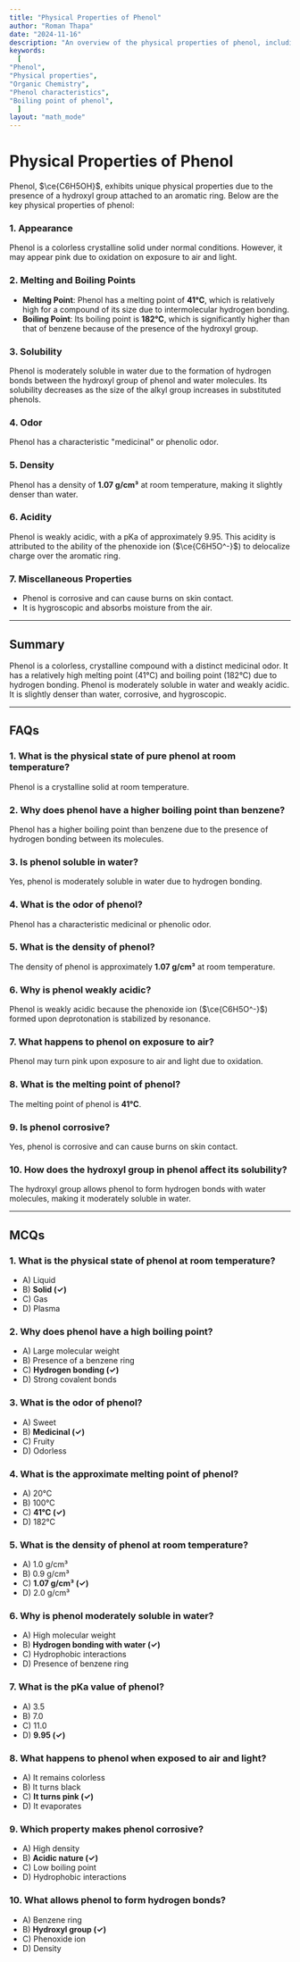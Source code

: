 ```yaml
---
title: "Physical Properties of Phenol" 
author: "Roman Thapa" 
date: "2024-11-16"
description: "An overview of the physical properties of phenol, including its appearance, solubility, melting point, boiling point, and other characteristics." 
keywords:
  [
"Phenol",
"Physical properties",
"Organic Chemistry",
"Phenol characteristics",
"Boiling point of phenol",
  ]
layout: "math_mode"
---
```


# Physical Properties of Phenol

Phenol, $\ce{C6H5OH}$, exhibits unique physical properties due to the presence of a hydroxyl group attached to an aromatic ring. Below are the key physical properties of phenol:

### 1. Appearance
Phenol is a colorless crystalline solid under normal conditions. However, it may appear pink due to oxidation on exposure to air and light.

### 2. Melting and Boiling Points
- **Melting Point**: Phenol has a melting point of **41°C**, which is relatively high for a compound of its size due to intermolecular hydrogen bonding.
- **Boiling Point**: Its boiling point is **182°C**, which is significantly higher than that of benzene because of the presence of the hydroxyl group.

### 3. Solubility
Phenol is moderately soluble in water due to the formation of hydrogen bonds between the hydroxyl group of phenol and water molecules. Its solubility decreases as the size of the alkyl group increases in substituted phenols.

### 4. Odor
Phenol has a characteristic "medicinal" or phenolic odor.

### 5. Density
Phenol has a density of **1.07 g/cm³** at room temperature, making it slightly denser than water.

### 6. Acidity
Phenol is weakly acidic, with a pKa of approximately 9.95. This acidity is attributed to the ability of the phenoxide ion ($\ce{C6H5O^-}$) to delocalize charge over the aromatic ring.

### 7. Miscellaneous Properties
- Phenol is corrosive and can cause burns on skin contact.
- It is hygroscopic and absorbs moisture from the air.

---

## Summary

Phenol is a colorless, crystalline compound with a distinct medicinal odor. It has a relatively high melting point (41°C) and boiling point (182°C) due to hydrogen bonding. Phenol is moderately soluble in water and weakly acidic. It is slightly denser than water, corrosive, and hygroscopic.

---

## FAQs

### 1. What is the physical state of pure phenol at room temperature?
Phenol is a crystalline solid at room temperature.

### 2. Why does phenol have a higher boiling point than benzene?
Phenol has a higher boiling point than benzene due to the presence of hydrogen bonding between its molecules.

### 3. Is phenol soluble in water?
Yes, phenol is moderately soluble in water due to hydrogen bonding.

### 4. What is the odor of phenol?
Phenol has a characteristic medicinal or phenolic odor.

### 5. What is the density of phenol?
The density of phenol is approximately **1.07 g/cm³** at room temperature.

### 6. Why is phenol weakly acidic?
Phenol is weakly acidic because the phenoxide ion ($\ce{C6H5O^-}$) formed upon deprotonation is stabilized by resonance.

### 7. What happens to phenol on exposure to air?
Phenol may turn pink upon exposure to air and light due to oxidation.

### 8. What is the melting point of phenol?
The melting point of phenol is **41°C**.

### 9. Is phenol corrosive?
Yes, phenol is corrosive and can cause burns on skin contact.

### 10. How does the hydroxyl group in phenol affect its solubility?
The hydroxyl group allows phenol to form hydrogen bonds with water molecules, making it moderately soluble in water.

---

## MCQs

### 1. What is the physical state of phenol at room temperature?
- A) Liquid
- B) **Solid (✓)**
- C) Gas
- D) Plasma

### 2. Why does phenol have a high boiling point?
- A) Large molecular weight
- B) Presence of a benzene ring
- C) **Hydrogen bonding (✓)**
- D) Strong covalent bonds

### 3. What is the odor of phenol?
- A) Sweet
- B) **Medicinal (✓)**
- C) Fruity
- D) Odorless

### 4. What is the approximate melting point of phenol?
- A) 20°C
- B) 100°C
- C) **41°C (✓)**
- D) 182°C

### 5. What is the density of phenol at room temperature?
- A) 1.0 g/cm³
- B) 0.9 g/cm³
- C) **1.07 g/cm³ (✓)**
- D) 2.0 g/cm³

### 6. Why is phenol moderately soluble in water?
- A) High molecular weight
- B) **Hydrogen bonding with water (✓)**
- C) Hydrophobic interactions
- D) Presence of benzene ring

### 7. What is the pKa value of phenol?
- A) 3.5
- B) 7.0
- C) 11.0
- D) **9.95 (✓)**

### 8. What happens to phenol when exposed to air and light?
- A) It remains colorless
- B) It turns black
- C) **It turns pink (✓)**
- D) It evaporates

### 9. Which property makes phenol corrosive?
- A) High density
- B) **Acidic nature (✓)**
- C) Low boiling point
- D) Hydrophobic interactions

### 10. What allows phenol to form hydrogen bonds?
- A) Benzene ring
- B) **Hydroxyl group (✓)**
- C) Phenoxide ion
- D) Density